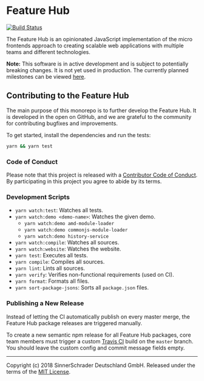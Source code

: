 # Feature Hub

[![Build Status][travis-ci-badge]][travis-ci]

The Feature Hub is an opinionated JavaScript implementation of the micro
frontends approach to creating scalable web applications with multiple teams and
different technologies.

**Note:** This software is in active development and is subject to potentially
breaking changes. It is not yet used in production. The currently planned
milestones can be viewed [here][milestones].

## Contributing to the Feature Hub

The main purpose of this monorepo is to further develop the Feature Hub. It is
developed in the open on GitHub, and we are grateful to the community for
contributing bugfixes and improvements.

To get started, install the dependencies and run the tests:

```sh
yarn && yarn test
```

### Code of Conduct

Please note that this project is released with a [Contributor Code of
Conduct][code-of-conduct]. By participating in this project you agree to abide
by its terms.

### Development Scripts

- `yarn watch:test`: Watches all tests.
- `yarn watch:demo <demo-name>`: Watches the given demo.
  - `yarn watch:demo amd-module-loader`
  - `yarn watch:demo commonjs-module-loader`
  - `yarn watch:demo history-service`
- `yarn watch:compile`: Watches all sources.
- `yarn watch:website`: Watches the website.
- `yarn test`: Executes all tests.
- `yarn compile`: Compiles all sources.
- `yarn lint`: Lints all sources.
- `yarn verify`: Verifies non-functional requirements (used on CI).
- `yarn format`: Formats all files.
- `yarn sort-package-jsons`: Sorts all `package.json` files.

### Publishing a New Release

Instead of letting the CI automatically publish on every master merge, the
Feature Hub package releases are triggered manually.

To create a new semantic npm release for all Feature Hub packages, core team
members must trigger a custom [Travis CI][travis-ci] build on the `master`
branch. You should leave the custom config and commit message fields empty.

---

Copyright (c) 2018 SinnerSchrader Deutschland GmbH. Released under the terms of
the [MIT License][license].

[code-of-conduct]:
  https://github.com/sinnerschrader/feature-hub/blob/master/CODE_OF_CONDUCT.md
[license]: https://github.com/sinnerschrader/feature-hub/blob/master/LICENSE
[milestones]: https://github.com/sinnerschrader/feature-hub/milestones
[travis-ci]: https://travis-ci.com/sinnerschrader/feature-hub
[travis-ci-badge]:
  https://travis-ci.com/sinnerschrader/feature-hub.svg?branch=master
